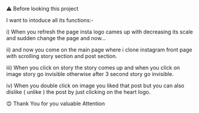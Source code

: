 ⚠️ Before looking this project

I want to intoduce all its functions:-

i) When you refresh the page insta logo cames up with decreasing its scale and sudden change the page and now...

ii) and now you come on the main page where i clone instagram front page with scrolling story section and post section.

iii) When you click on story the story comes up and when you click on image story go invisible otherwise after 3 second story go invisible.

iv) When you double click on image you liked that post but you can also dislike ( unlike ) the post by just clicking on the heart logo. 

😊 Thank You for you valuable Attention

